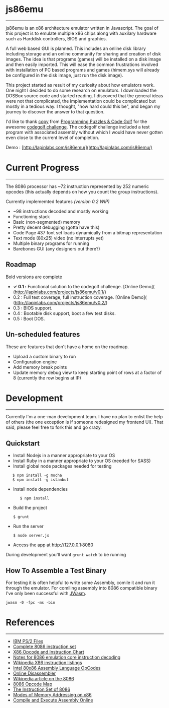 # js86emu
---------------------------------------

js86emu is an x86 architecture emulator written in Javascript. The goal of this project is to emulate multiple x86 chips along with auxilary hardware such as Harddisk controllers, BIOS and graphics.

A full web based GUI is planned. This includes an online disk library including storage and an online community for sharing and creation of disk images. The idea is that programs (games) will be installed on a disk image and then easily imported. This will ease the common frustrations involved with installation of PC based programs and games (himem.sys will already be configured in the disk image, just run the disk image).

This project started as result of my curiosity about how emulators work. One night I decided to do some research on emulators. I downloaded the DOSBox source code and started reading. I discoverd that the general ideas were not that complicated, the implementation could be complicated but mostly in a tedious way. I thought, "how hard could this be", and began my journey to discover the answer to that question.

I'd like to thank [copy](http://codegolf.stackexchange.com/users/3428/copy) from [Programming Puzzles & Code Golf](http://codegolf.stackexchange.com/) for the awesome [codegolf challenge](http://codegolf.stackexchange.com/questions/4732/emulate-an-intel-8086-cpu). The codegolf challenge included a test program with associated assembly without which I would have never gotten even close to the current level of completion.

Demo : [http://lapinlabs.com/js86emu/](http://lapinlabs.com/js86emu/)

# Current Progress
---------------------------------------

The 8086 processor has ~72 instruction represented by 252 numeric opcodes (this actually depends on how you count the group instructions).

Currently implememted features _(version 0.2 WIP)_

* ~98 instructions decoded and mostly working
* Functioning stack
* Basic (non-segmented) memory
* Pretty decent debugging (gotta have this)
* Code Page 437 font set loads dynamically from a bitmap representation
* Text mode (80x25) video (no interrupts yet)
* Multiple binary programs for running
* Barebones GUI (any designers out there?)

## Roadmap

Bold versions are complete

* __✓ 0.1 :__ Functional solution to the codegolf challenge. [Online Demo]( (http://lapinlabs.com/projects/js86emu/v0.1/)
* 0.2 : Full test coverage, full instruction coverage. [Online Demo]( (http://lapinlabs.com/projects/js86emu/v0.2/)
* 0.3 : BIOS support.
* 0.4 : Bootable disk support, boot a few test disks.
* 0.5 : Boot DOS.

## Un-scheduled features

These are features that don't have a home on the roadmap.

* Upload a custom binary to run
* Configuration engine
* Add memory break points
* Update memory debug view to keep starting point of rows at a factor of 8 (currently the row begins at IP)

# Development
---------------------------------------

Currently I'm a one-man development team. I have no plan to enlist the help of others (the one exception is if someone redesigned my frontend UI). That said, please feel free to fork this and go crazy.

## Quickstart

* Install Nodejs in a manner appropriate to your OS
* Install Ruby in a manner appropriate to your OS (needed for SASS)
* Install global node packages needed for testing
``` 
   $ npm install -g mocha
   $ npm install -g istanbul
```
* Install node dependencies
  ```
     $ npm install
  ```
* Build the project
  ```
  $ grunt
  ```
* Run the server
  ```
  $ node server.js
  ```
* Access the app at http://127.0.0.1:8080

During development you'll want `grunt watch` to be running

## How To Assemble a Test Binary
For testing it is often helpful to write some Assembly, comile it and run it through the emulator. For comiling assembly into 8086 compatible binary I've only been successful with [JWasm](http://sourceforge.net/projects/jwasm/).
  ```
  jwasm -0 -fpc -ms -bin
  ```

# References
---------------------------------------
* [IBM PS/2 Files](http://www.walshcomptech.com/selectpccbbs/)
* [Complete 8086 instruction set](http://www.gabrielececchetti.it/Teaching/CalcolatoriElettronici/Docs/i8086_instruction_set.pdf)
* [X86 Opcode and Instruction Chart](http://ref.x86asm.net/geek32.html)
* [Notes for 8086 emulation core instruction decoding](http://rubbermallet.org/8086%20notes.pdf)
* [Wikipedia X86 instruction listings](http://en.wikipedia.org/wiki/X86_instruction_listings)
* [Intel 80x86 Assembly Language OpCodes](http://www.mathemainzel.info/files/x86asmref.html)
* [Online Disassembler](http://www.onlinedisassembler.com/odaweb/)
* [Wikipedia article on the 8086](http://en.wikipedia.org/wiki/8086)
* [8086 Opcode Map](http://www.mlsite.net/8086/)
* [The Instruction Set of 8086](http://www.ing.unlp.edu.ar/electrotecnia/arcom1/UNDERSTANDING8085_8086_cap14_Instruccion_set.pdf)
* [Modes of Memory Addressing on x86](http://www.c-jump.com/CIS77/ASM/Memory/lecture.html)
* [Compile and Execute Assembly Online](http://www.compileonline.com/compile_assembly_online.php)
